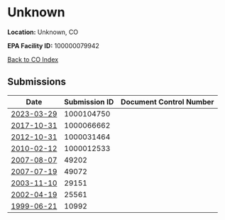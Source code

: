 # Unknown

**Location:** Unknown, CO

**EPA Facility ID:** 100000079942

[Back to CO Index](../../index.md)

## Submissions

| Date | Submission ID | Document Control Number |
|------|--------------|-------------------------|
| [2023-03-29](submissions/1000104750.md) | 1000104750 |  |
| [2017-10-31](submissions/1000066662.md) | 1000066662 |  |
| [2012-10-31](submissions/1000031464.md) | 1000031464 |  |
| [2010-02-12](submissions/1000012533.md) | 1000012533 |  |
| [2007-08-07](submissions/49202.md) | 49202 |  |
| [2007-07-19](submissions/49072.md) | 49072 |  |
| [2003-11-10](submissions/29151.md) | 29151 |  |
| [2002-04-19](submissions/25561.md) | 25561 |  |
| [1999-06-21](submissions/10992.md) | 10992 |  |
